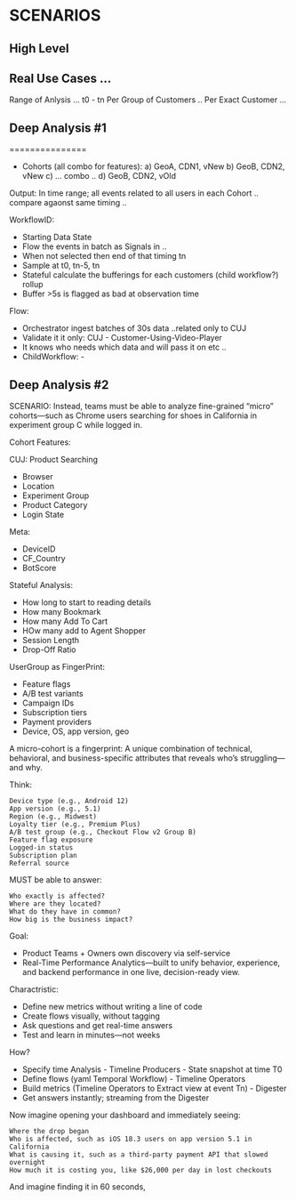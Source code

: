 # SCENARIOS

## High Level

## Real Use Cases ...

Range of Anlysis ...
t0 - tn
Per Group of Customers ..
Per Exact Customer ...


## Deep Analysis #1
===============

- Cohorts (all combo for features):
a) GeoA, CDN1, vNew
b) GeoB, CDN2, vNew
c) ... combo ..
d) GeoB, CDN2, vOld

Output: In time range; all events related to all users in each Cohort .. compare agaonst same timing ..

WorkflowID: <Cohort-Combo>
- Starting Data State
- Flow the events in batch as Signals in ..
- When not selected then end of that timing tn
- Sample at t0, tn-5, tn
- Stateful calculate the bufferings for each customers (child workflow?) rollup
- Buffer >5s is flagged as bad at observation time 

Flow:
- Orchestrator ingest batches of 30s data ..related only to CUJ
- Validate it it only: CUJ - Customer-Using-Video-Player
- It knows who needs which data and will pass it on etc ..
- ChildWorkflow: <Cohort-Combo>-<UUID>


## Deep Analysis #2

SCENARIO: Instead, teams must be able to analyze fine-grained “micro” cohorts—such as Chrome users searching for shoes in 
California in experiment group C while logged in. 

Cohort Features:

CUJ: Product Searching
- Browser
- Location
- Experiment Group
- Product Category
- Login State

Meta:

- DeviceID
- CF_Country
- BotScore

Stateful Analysis: 

- How long to start to reading details
- How many Bookmark
- How many Add To Cart
- HOw many add to Agent Shopper
- Session Length
- Drop-Off Ratio

UserGroup as FingerPrint:

- Feature flags
- A/B test variants
- Campaign IDs
- Subscription tiers
- Payment providers
-  Device, OS, app version, geo

A micro-cohort is a fingerprint:
A unique combination of technical, behavioral, and business-specific attributes that reveals who’s struggling—and why.

Think:

    Device type (e.g., Android 12)
    App version (e.g., 5.1)
    Region (e.g., Midwest)
    Loyalty tier (e.g., Premium Plus)
    A/B test group (e.g., Checkout Flow v2 Group B)
    Feature flag exposure
    Logged-in status
    Subscription plan
    Referral source

MUST be able to answer:

    Who exactly is affected?
    Where are they located?
    What do they have in common?
    How big is the business impact?

Goal: 

- Product Teams + Owners own discovery via self-service
- Real-Time Performance Analytics—built to unify behavior, experience, and backend performance in one live, decision-ready view.

Charactristic:

- Define new metrics without writing a line of code
- Create flows visually, without tagging
- Ask questions and get real-time answers
- Test and learn in minutes—not weeks

How?

- Specify time Analysis - Timeline Producers - State snapshot at time T0
- Define flows (yaml Temporal Workflow) - Timeline Operators
- Build metrics (Timeline Operators to Extract view at event Tn) - Digester
- Get answers instantly; streaming from the Digester

Now imagine opening your dashboard and immediately seeing:

    Where the drop began
    Who is affected, such as iOS 18.3 users on app version 5.1 in California
    What is causing it, such as a third-party payment API that slowed overnight
    How much it is costing you, like $26,000 per day in lost checkouts

And imagine finding it in 60 seconds, 

